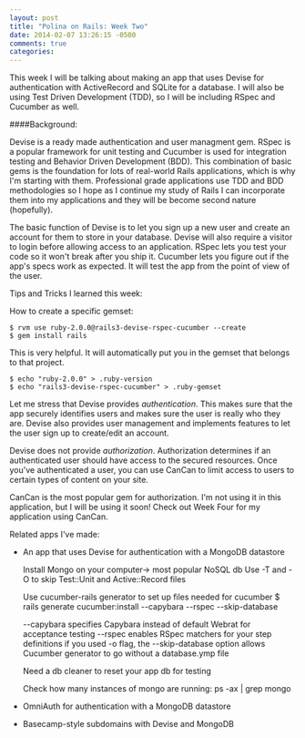 ```yaml
---
layout: post
title: "Polina on Rails: Week Two"
date: 2014-02-07 13:26:15 -0500
comments: true
categories: 
---
```


This week I will be talking about making an app that uses Devise for authentication with ActiveRecord and SQLite for a database. I will also be using Test Driven Development (TDD), so I will be including RSpec and Cucumber as well.

####Background:

Devise is a ready made authentication and user managment gem. RSpec is a popular framework for unit testing and Cucumber is used for integration testing and Behavior Driven Development (BDD). This combination of basic gems is the foundation for lots of real-world Rails applications, which is why I'm starting with them. Professional grade applications use TDD and BDD methodologies so I hope as I continue my study of Rails I can incorporate them into my applications and they will be become second nature (hopefully). 

The basic function of Devise is to let you sign up a new user and create an account for them to store in your database. Devise will also require a visitor to login before allowing access to an application. RSpec lets you test your code so it won't break after you ship it. Cucumber lets you figure out if the app's specs work as expected. It will test the app from the point of view of the user. 

Tips and Tricks I learned this week:

How to create a specific gemset:
	
	$ rvm use ruby-2.0.0@rails3-devise-rspec-cucumber --create
	$ gem install rails

This is very helpful. It will automatically put you in the gemset that belongs to that project. 

	$ echo "ruby-2.0.0" > .ruby-version
	$ echo "rails3-devise-rspec-cucumber" > .ruby-gemset

Let me stress that Devise provides *authentication*. This makes sure that the app securely identifies users and makes sure the user is really who they are. Devise also provides user management and implements features to let the user sign up to create/edit an account.

Devise does not provide *authorization*. Authorization determines if an authenticated user should have access to the secured resources. Once you've authenticated a user, you can use CanCan to limit access to users to certain types of content on your site.

CanCan is the most popular gem for authorization. I'm not using it in this application, but I will be using it soon! Check out Week Four for my application using CanCan. 


Related apps I've made:

* An app that uses Devise for authentication with a MongoDB datastore

	Install Mongo on your computer-> most popular NoSQL db
	Use -T and -O to skip Test::Unit and Active::Record files

	Use cucumber-rails generator to set up files needed for cucumber
	$ rails generate cucumber:install --capybara --rspec --skip-database

	--capybara specifies Capybara instead of default Webrat for acceptance testing
	--rspec enables RSpec matchers for your step definitions 
	if you used -o flag, the --skip-database option allows Cucumber generator to go without a database.ymp file

	Need a db cleaner to reset your app db for testing 

	Check how many instances of mongo are running: ps -ax | grep mongo

	

* OmniAuth for authentication with a MongoDB datastore
* Basecamp-style subdomains with Devise and MongoDB




